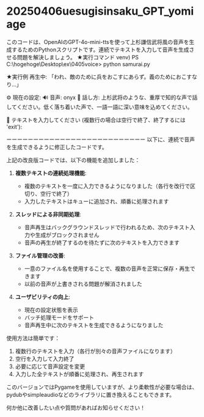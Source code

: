 # 20250406uesugisinsaku_GPT_yomiage

このコードは、OpenAIのGPT-4o-mini-ttsを使って上杉謙信武将風の音声を生成するためのPythonスクリプトです。連続でテキストを入力して音声を生成させる問題を解決しましょう。
★実行コマンド
venv) PS C:\hogehoge\Desktop\ex\0405voice> python samurai.py

★実行例
 再生中: 「われ、敵のために兵をおこすにあらず。義のためにおこすなり...」

⚙️ 現在の設定:
🔊 音声: onyx
📝 話し方: 上杉武将のような、重厚で知的な声で話してください。低く落ち着いた声で、一語一語に深い意味を込めてください。

📜 テキストを入力してください (複数行の場合は空行で終了、終了するには 'exit'):

ーーーーーーーーーーーーーーーーーーーーーーーーーー
以下に、連続で音声を生成できるように修正したコードです。

上記の改良版コードでは、以下の機能を追加しました：

1. **複数テキストの連続処理機能**:
   - 複数のテキストを一度に入力できるようになりました（各行を改行で区切り、空行で終了）
   - 入力したテキストはキューに追加され、順番に処理されます

2. **スレッドによる非同期処理**:
   - 音声再生はバックグラウンドスレッドで行われるため、次のテキスト入力や生成がブロックされません
   - 音声の再生が終了するのを待たずに次のテキストを入力できます

3. **ファイル管理の改善**:
   - 一意のファイル名を使用することで、複数の音声を正常に保存・再生できます
   - 以前の音声が上書きされる問題が解消されました

4. **ユーザビリティの向上**:
   - 現在の設定状態を表示
   - バッチ処理モードをサポート
   - 音声再生中に次のテキストを生成できるようになりました

使用方法は簡単です：
1. 複数行のテキストを入力（各行が別々の音声ファイルになります）
2. 空行を入力して入力終了
3. 必要に応じて音声設定を変更
4. 入力した全テキストが順番に処理され、再生されます

このバージョンではPygameを使用していますが、より柔軟性が必要な場合は、pydubやsimpleaudioなどのライブラリに置き換えることもできます。

何か他に改善したい点や質問があればお知らせください！
